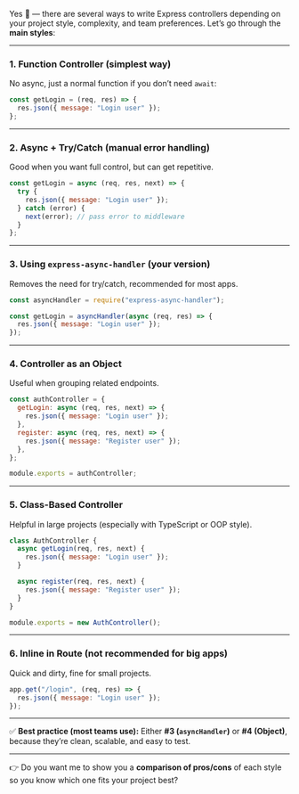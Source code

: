 Yes 🚀 — there are several ways to write Express controllers depending on your project style, complexity, and team preferences.
Let’s go through the **main styles**:

---

### 1. **Function Controller (simplest way)**

No async, just a normal function if you don’t need `await`:

```js
const getLogin = (req, res) => {
  res.json({ message: "Login user" });
};
```

---

### 2. **Async + Try/Catch (manual error handling)**

Good when you want full control, but can get repetitive.

```js
const getLogin = async (req, res, next) => {
  try {
    res.json({ message: "Login user" });
  } catch (error) {
    next(error); // pass error to middleware
  }
};
```

---

### 3. **Using `express-async-handler` (your version)**

Removes the need for try/catch, recommended for most apps.

```js
const asyncHandler = require("express-async-handler");

const getLogin = asyncHandler(async (req, res) => {
  res.json({ message: "Login user" });
});
```

---

### 4. **Controller as an Object**

Useful when grouping related endpoints.

```js
const authController = {
  getLogin: async (req, res, next) => {
    res.json({ message: "Login user" });
  },
  register: async (req, res, next) => {
    res.json({ message: "Register user" });
  },
};

module.exports = authController;
```

---

### 5. **Class-Based Controller**

Helpful in large projects (especially with TypeScript or OOP style).

```js
class AuthController {
  async getLogin(req, res, next) {
    res.json({ message: "Login user" });
  }

  async register(req, res, next) {
    res.json({ message: "Register user" });
  }
}

module.exports = new AuthController();
```

---

### 6. **Inline in Route (not recommended for big apps)**

Quick and dirty, fine for small projects.

```js
app.get("/login", (req, res) => {
  res.json({ message: "Login user" });
});
```

---

✅ **Best practice (most teams use):**
Either **#3 (`asyncHandler`)** or **#4 (Object)**, because they’re clean, scalable, and easy to test.

---

👉 Do you want me to show you a **comparison of pros/cons** of each style so you know which one fits your project best?

